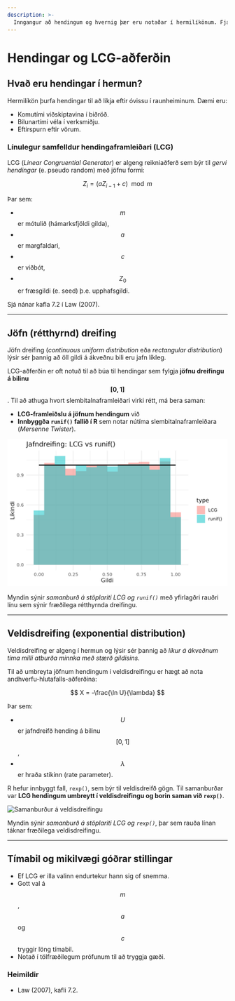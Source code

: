 ```yaml
---
description: >-
  Inngangur að hendingum og hvernig þær eru notaðar í hermilíkönum. Fjallað er um línulegan samfelldan hendingaframleiðara (LCG), eiginleika hans og hvernig tryggja má löng tímabil án endurtekninga. Samanburður við jöfna (rectangular) og veldisdreifingu.
---
```


# Hendingar og LCG-aðferðin

## Hvað eru hendingar í hermun?

Hermilíkön þurfa hendingar til að líkja eftir óvissu í raunheiminum. Dæmi eru:

- Komutími viðskiptavina í biðröð.
- Bilunartími véla í verksmiðju.
- Eftirspurn eftir vörum.

### Línulegur samfelldur hendingaframleiðari (LCG)

LCG (*Linear Congruential Generator*) er algeng reikniaðferð sem býr til *gervi hendingar* 
(e. pseudo random) með jöfnu formi:

$$
Z_i = (a Z_{i-1} + c) \mod m
$$

Þar sem:

- $$m$$ er mótulið (hámarksfjöldi gilda),
- $$a$$ er margfaldari,
- $$c$$ er viðbót,
- $$Z_0$$ er fræsgildi (e. seed) þ.e. upphafsgildi.

Sjá nánar kafla 7.2 í Law (2007).

---

## **Jöfn (rétthyrnd) dreifing**

Jöfn dreifing (*continuous uniform distribution* eða *rectangular distribution*) lýsir sér þannig að
öll gildi á ákveðnu bili eru jafn líkleg.

LCG-aðferðin er oft notuð til að búa til hendingar sem fylgja **jöfnu dreifingu á bilinu $$[0,1]
$$**.
Til að athuga hvort slembitalnaframleiðari virki rétt, má bera saman:

- **LCG-framleiðslu á jöfnum hendingum** við
- **Innbyggða `runif()` fallið í R** sem notar nútíma slembitalnaframleiðara (*Mersenne Twister*).

![Samanburður á rétthyrndri dreifingu](figs/uniform_comparison.jpg)

Myndin sýnir *samanburð á stöplariti LCG og `runif()`* með yfirlagðri rauðri línu sem
sýnir fræðilega rétthyrnda dreifingu.

---

## Veldisdreifing (exponential distribution)

Veldisdreifing er algeng í hermun og lýsir sér þannig að *líkur á ákveðnum tíma milli atburða
minnka með stærð gildisins*.

Til að umbreyta jöfnum hendingum í veldisdreifingu er hægt að nota andhverfu-hlutafalls-aðferðina:

$$
X = -\frac{\ln U}{\lambda}
$$

Þar sem:

- $$U$$ er jafndreifð hending á bilinu $$[0,1]$$,
- $$\lambda$$ er hraða stikinn (rate parameter).

R hefur innbyggt fall, `rexp()`, sem býr til veldisdreifð gögn. Til samanburðar var **LCG hendingum
umbreytt í veldisdreifingu og borin saman við `rexp()`**.

![Samanburður á veldisdreifingu](expon_comparison.jpg)

Myndin sýnir *samanburð á stöplariti LCG og `rexp()`*, þar sem rauða línan táknar
fræðilega veldisdreifingu.


---

## Tímabil og mikilvægi góðrar stillingar

- Ef LCG er illa valinn endurtekur hann sig of snemma.
- Gott val á $$m$$, $$a$$ og $$c$$ tryggir löng tímabil.
- Notað í tölfræðilegum prófunum til að tryggja gæði.

### Heimildir

- Law (2007), kafli 7.2.
